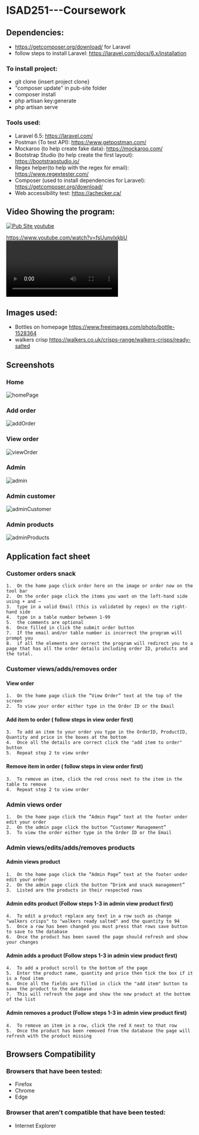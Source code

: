 # ISAD251---Coursework

## Dependencies:
- https://getcomposer.org/download/ for Laravel 
- follow steps to install Laravel: https://laravel.com/docs/6.x/installation

### To install project:
- git clone {insert project clone}
- "composer update" in pub-site folder
- composer install
- php artisan key:generate
- php artisan serve

### Tools used:
- Laravel 6.5: https://laravel.com/
- Postman (To test API): https://www.getpostman.com/
- Mockaroo (to help create fake data): https://mockaroo.com/
- Bootstrap Studio (to help create the first layout): https://bootstrapstudio.io/ 
- Regex helper(to help with the regex for email): https://www.regextester.com/ 
- Composer (used to install dependencies for Laravel): https://getcomposer.org/download/
- Web accessibility test: https://achecker.ca/ 

## Video Showing the program:
[![Pub Site youtube](https://img.youtube.com/vi/fsUunvlxkbU/0.jpg)](https://www.youtube.com/watch?v=fsUunvlxkbU)

https://www.youtube.com/watch?v=fsUunvlxkbU<VIDEO ID>

## Images used:
- Bottles on homepage https://www.freeimages.com/photo/bottle-1528364
- walkers crisp https://walkers.co.uk/crisps-range/walkers-crisps/ready-salted

## Screenshots
### Home
![homePage](Screenshot/homePage.PNG "Home Page")
### Add order
![addOrder](Screenshot/addOrder.PNG "Add Order")
### View order
![viewOrder](Screenshot/viewOrder.PNG "View Order")
### Admin
![admin](Screenshot/admin.PNG "Admin")
### Admin customer
![adminCustomer](Screenshot/adminCustomer.PNG "Admin Customer")
### Admin products
![adminProducts](Screenshot/adminProducts.PNG "Admin Products")

## Application fact sheet
### Customer orders snack
    1.	On the home page click order here on the image or order now on the tool bar
    2.	On the order page click the items you want on the left-hand side using + and –
    3.	type in a valid Email (this is validated by regex) on the right-hand side
    4.	type in a table number between 1-99
    5.	the comments are optional
    6.	Once filled in click the submit order button
    7.	If the email and/or table number is incorrect the program will prompt you 
    8.	if all the elements are correct the program will redirect you to a page that has all the order details including order ID, products and the total.
### Customer views/adds/removes order
#### View order
    1.	On the home page click the “View Order” text at the top of the screen
    2.	To view your order either type in the Order ID or the Email
#### Add item to order ( follow steps in view order first)
    3.	To add an item to your order you type in the OrderID, ProductID, Quantity and price in the boxes at the bottom
    4.	Once all the details are correct click the "add item to order" button
    5.	Repeat step 2 to view order
#### Remove item in order ( follow steps in view order first)
    3.	To remove an item, click the red cross next to the item in the table to remove
    4.	Repeat step 2 to view order

### Admin views order  
    1.	On the home page click the “Admin Page” text at the footer under edit your order
    2.	On the admin page click the button “Customer Management”
    3.	To view the order either type in the Order ID or the Email
### Admin views/edits/adds/removes products
#### Admin views product
    1.	On the home page click the “Admin Page” text at the footer under edit your order
    2.	On the admin page click the button “Drink and snack management”
    3.	Listed are the products in their respected rows
#### Admin edits product (Follow steps 1-3 in admin view product first)
    4.	To edit a product replace any text in a row such as change "walkers crisps" to "walkers ready salted" and the quantity to 94
    5.	Once a row has been changed you must press that rows save button to save to the database
    6.	Once the product has been saved the page should refresh and show your changes
#### Admin adds a product (Follow steps 1-3 in admin view product first)
    4.	To add a product scroll to the bottom of the page
    5.	Enter the product name, quantity and price then tick the box if it is a food item
    6.	Once all the fields are filled in click the "add item" button to save the product to the database
    7.	This will refresh the page and show the new product at the bottom of the list
#### Admin removes a product (Follow steps 1-3 in admin view product first)
    4.	To remove an item in a row, click the red X next to that row
    5.	Once the product has been removed from the database the page will refresh with the product missing


## Browsers Compatibility
### Browsers that have been tested:
- Firefox
- Chrome
- Edge
### Browser that aren’t compatible that have been tested:
- Internet Explorer
